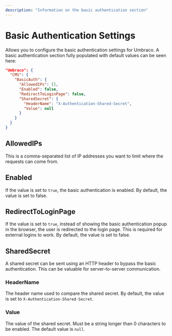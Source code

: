 ```yaml
---
description: "Information on the basic authentication section"
---
```


# Basic Authentication Settings

Allows you to configure the basic authentication settings for Umbraco. A basic authentication section fully populated with default values can be seen here:

```json
"Umbraco": {
  "CMS": {
    "BasicAuth": {
      "AllowedIPs": [],
      "Enabled": false,
      "RedirectToLoginPage": false,
      "SharedSecret": {
        "HeaderName": "X-Authentication-Shared-Secret",
        "Value": null
      }
    }
  }
}
```
## AllowedIPs

This is a comma-separated list of IP addresses you want to limit where the requests can come from.

## Enabled

If the value is set to `true`, the basic authentication is enabled. By default, the value is set to false.

## RedirectToLoginPage

If the value is set to `true`, instead of showing the basic authentication popup in the browser, the user is redirected to the login page. This is required for external logins to work. By default, the value is set to false.

## SharedSecret

A shared secret can be sent using an HTTP header to bypass the basic authentication. This can be valuable for server-to-server communication.

### HeaderName

The header name used to compare the shared secret. By default, the value is set to `X-Authentication-Shared-Secret`.

### Value

The value of the shared secret. Must be a string longer than 0 characters to be enabled. The default value is `null`.
